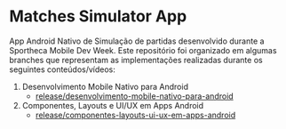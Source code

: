 # Matches Simulator App
App Android Nativo de Simulação de partidas desenvolvido durante a Sportheca Mobile Dev Week. Este repositório foi organizado em algumas branches que representam as implementações realizadas durante os seguintes conteúdos/vídeos:

1. Desenvolvimento Mobile Nativo para Android
    - [release/desenvolvimento-mobile-nativo-para-android](https://github.com/Gio-DevMob/matches-simulator-app/tree/release/desenvolvimento-mobile-nativo-para-android)
2. Componentes, Layouts e UI/UX em Apps Android
    - [release/componentes-layouts-ui-ux-em-apps-android](https://github.com/Gio-DevMob/matches-simulator-app/tree/release/componentes-layouts-ui-ux-em-apps-android)
